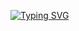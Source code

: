 <a href="https://git.io/typing-svg"><img src="https://readme-typing-svg.herokuapp.com?font=Winky+Sans&weight=600&size=25&letterSpacing=0.2rem&pause=1000&color=2185F7&center=true&width=435&lines=Hi+there%2C+I'm++Ivan!" alt="Typing SVG" /></a>
